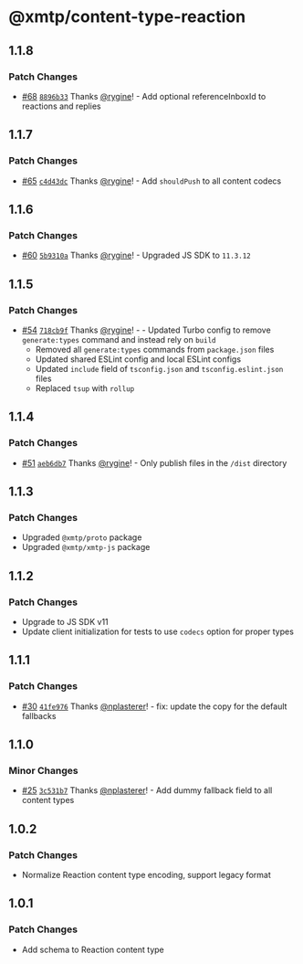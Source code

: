 # @xmtp/content-type-reaction

## 1.1.8

### Patch Changes

- [#68](https://github.com/xmtp/xmtp-js-content-types/pull/68) [`8896b33`](https://github.com/xmtp/xmtp-js-content-types/commit/8896b33501b2860d68ea8be5e33a9cca5dd9315c) Thanks [@rygine](https://github.com/rygine)! - Add optional referenceInboxId to reactions and replies

## 1.1.7

### Patch Changes

- [#65](https://github.com/xmtp/xmtp-js-content-types/pull/65) [`c4d43dc`](https://github.com/xmtp/xmtp-js-content-types/commit/c4d43dc948231de5c7f730e06f0931076de0673b) Thanks [@rygine](https://github.com/rygine)! - Add `shouldPush` to all content codecs

## 1.1.6

### Patch Changes

- [#60](https://github.com/xmtp/xmtp-js-content-types/pull/60) [`5b9310a`](https://github.com/xmtp/xmtp-js-content-types/commit/5b9310ac89fd23e5cfd74903894073b6ef8af7c3) Thanks [@rygine](https://github.com/rygine)! - Upgraded JS SDK to `11.3.12`

## 1.1.5

### Patch Changes

- [#54](https://github.com/xmtp/xmtp-js-content-types/pull/54) [`718cb9f`](https://github.com/xmtp/xmtp-js-content-types/commit/718cb9fec51f74bf2402f3f22160687cae35dda8) Thanks [@rygine](https://github.com/rygine)! - - Updated Turbo config to remove `generate:types` command and instead rely on `build`
  - Removed all `generate:types` commands from `package.json` files
  - Updated shared ESLint config and local ESLint configs
  - Updated `include` field of `tsconfig.json` and `tsconfig.eslint.json` files
  - Replaced `tsup` with `rollup`

## 1.1.4

### Patch Changes

- [#51](https://github.com/xmtp/xmtp-js-content-types/pull/51) [`aeb6db7`](https://github.com/xmtp/xmtp-js-content-types/commit/aeb6db73a63409a33c7d3d3431e33682b0ce4c4d) Thanks [@rygine](https://github.com/rygine)! - Only publish files in the `/dist` directory

## 1.1.3

### Patch Changes

- Upgraded `@xmtp/proto` package
- Upgraded `@xmtp/xmtp-js` package

## 1.1.2

### Patch Changes

- Upgrade to JS SDK v11
- Update client initialization for tests to use `codecs` option for proper types

## 1.1.1

### Patch Changes

- [#30](https://github.com/xmtp/xmtp-js-content-types/pull/30) [`41fe976`](https://github.com/xmtp/xmtp-js-content-types/commit/41fe976c009af8daa415e29b6820166675a8c77b) Thanks [@nplasterer](https://github.com/nplasterer)! - fix: update the copy for the default fallbacks

## 1.1.0

### Minor Changes

- [#25](https://github.com/xmtp/xmtp-js-content-types/pull/25) [`3c531b7`](https://github.com/xmtp/xmtp-js-content-types/commit/3c531b7dc057a9f7907a9289a0a35f0da3a48e44) Thanks [@nplasterer](https://github.com/nplasterer)! - Add dummy fallback field to all content types

## 1.0.2

### Patch Changes

- Normalize Reaction content type encoding, support legacy format

## 1.0.1

### Patch Changes

- Add schema to Reaction content type
